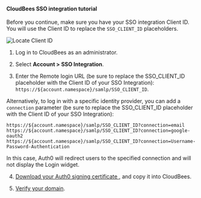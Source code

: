 #### CloudBees SSO integration tutorial

Before you continue, make sure you have your SSO integration Client ID. You will use the Client ID to replace the `SSO_CLIENT_ID` placeholders.

![Locate Client ID](https://auth0.com/docs/media/articles/dashboard/sso-integrations/settings-tutorial-clientid-cloudbees.png)

1. Log in to CloudBees as an administrator.

2. Select **Account > SSO Integration**.

3. Enter the Remote login URL (be sure to replace the SSO_CLIENT_ID placeholder with the Client ID of your SSO Integration):
`https://${account.namespace}/samlp/SSO_CLIENT_ID`.

Alternatively, to log in with a specific identity provider, you can add a `connection` parameter (be sure to replace the SSO_CLIENT_ID placeholder with the Client ID of your SSO Integration):

```text
https://${account.namespace}/samlp/SSO_CLIENT_ID?connection=email
https://${account.namespace}/samlp/SSO_CLIENT_ID?connection=google-oauth2
https://${account.namespace}/samlp/SSO_CLIENT_ID?connection=Username-Password-Authentication
```

In this case, Auth0 will redirect users to the specified connection and will not display the Login widget.

4. [Download your Auth0 signing certificate ](https://${account.namespace}/pem), and copy it into CloudBees.

5. [Verify your domain](https://support.cloudbees.com/hc/en-us/articles/360017607331-How-to-set-up-SSO-with-SAML-based-IdP-to-access-CloudBees-services-).